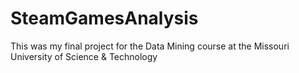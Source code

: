 # SteamGamesAnalysis
This was my final project for the Data Mining course at the Missouri University of Science &amp; Technology
